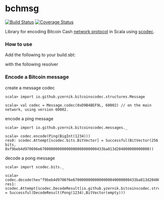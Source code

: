 # bchmsg

[![Build Status](https://travis-ci.org/yzernik/bitcoin-scodec.svg?branch=master)](https://travis-ci.org/yzernik/bitcoin-scodec) [![Coverage Status](https://img.shields.io/coveralls/yzernik/bitcoin-scodec.svg)](https://coveralls.io/r/yzernik/bitcoin-scodec?branch=master)


Library for encoding Bitcoin Cash [network protocol](https://en.bitcoin.it/wiki/Protocol_Specification) in Scala using [scodec](https://github.com/scodec/scodec).


### How to use

Add the following to your build.sbt:


with the following resolver


### Encode a Bitcoin message

create a message codec

```
scala> import io.github.yzernik.bitcoinscodec.structures.Message

scala> val codec = Message.codec(0xD9B4BEF9L, 60002) // on the main network, using version 60002.
```

encode a ping message
```
scala> import io.github.yzernik.bitcoinscodec.messages._

scala> codec.encode(Ping(BigInt(1234)))
res0: scodec.Attempt[scodec.bits.BitVector] = Successful(BitVector(256 bits, 0xf9beb4d970696e67000000000000000008000000433ba813d204000000000000))
```

decode a pong message
```
scala> import scodec.bits._

scala> codec.decode(hex"f9beb4d9706f6e67000000000000000040000000433ba813d204000000000000".toBitVector)
res1: scodec.Attempt[scodec.DecodeResult[io.github.yzernik.bitcoinscodec.structures.Message]] = Successful(DecodeResult(Pong(1234),BitVector(empty)))
```
